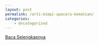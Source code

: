 ```yaml
---
layout: post
permalink: /arti-mimpi-upacara-kematian/
categories:
    - Uncategorized
---
```


[Baca Selengkapnya](/07)